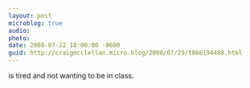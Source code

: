 ```yaml
---
layout: post
microblog: true
audio: 
photo: 
date: 2008-07-22 18:00:00 -0600
guid: http://craigmcclellan.micro.blog/2008/07/23/t866194488.html
---
```

is tired and not wanting to be in class.
